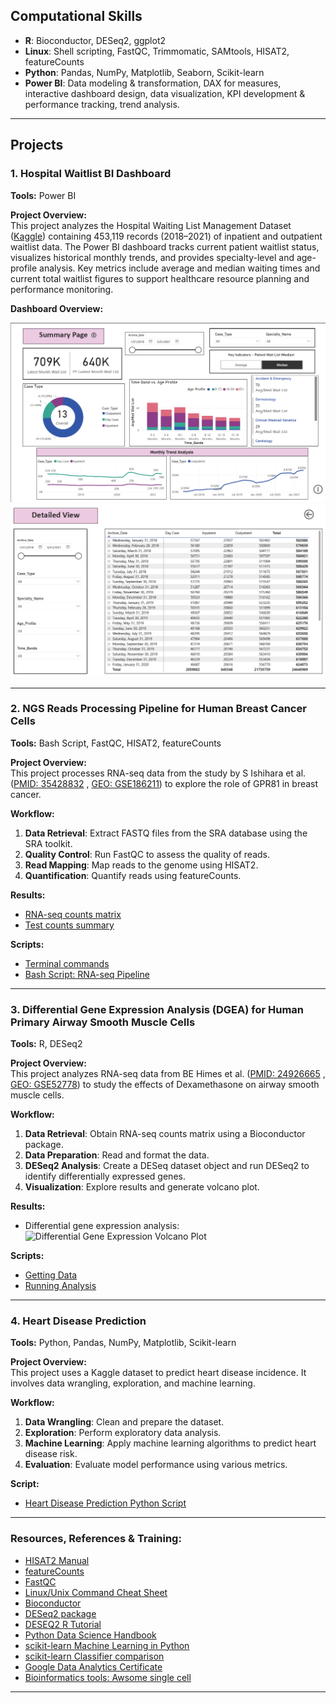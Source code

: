 
## Computational Skills
- **R**: Bioconductor, DESeq2, ggplot2
- **Linux**: Shell scripting, FastQC, Trimmomatic, SAMtools, HISAT2, featureCounts
- **Python**: Pandas, NumPy, Matplotlib, Seaborn, Scikit-learn
- **Power BI**: Data modeling & transformation, DAX for measures, interactive dashboard design, data visualization, KPI development & performance tracking, trend analysis.

---

## Projects

### **1. Hospital Waitlist BI Dashboard**

**Tools:** Power BI

**Project Overview:**  
This project analyzes the Hospital Waiting List Management Dataset ([Kaggle](https://www.kaggle.com/datasets/michaelbeanie/hospital-waiting-list-management-dataset)) containing 453,119 records (2018–2021) of inpatient and outpatient waitlist data. The Power BI dashboard tracks current patient waitlist status, visualizes historical monthly trends, and provides specialty-level and age-profile analysis. Key metrics include average and median waiting times and current total waitlist figures to support healthcare resource planning and performance monitoring.

**Dashboard Overview:**

![Summary Page](BI_dashboard/waitlist_summary.png)
![Detailed Overview](BI_dashboard/waitlist_detailedview.png)



---

### **2. NGS Reads Processing Pipeline for Human Breast Cancer Cells**

**Tools:** Bash Script, FastQC, HISAT2, featureCounts

**Project Overview:**  
This project processes RNA-seq data from the study by S Ishihara et al. ([PMID: 35428832](https://pubmed.ncbi.nlm.nih.gov/35428832/) , [GEO: GSE186211](https://www.ncbi.nlm.nih.gov/geo/query/acc.cgi?acc=GSE186211)) to explore the role of GPR81 in breast cancer.

**Workflow:**
1. **Data Retrieval**: Extract FASTQ files from the SRA database using the SRA toolkit.
2. **Quality Control**: Run FastQC to assess the quality of reads.
3. **Read Mapping**: Map reads to the genome using HISAT2.
4. **Quantification**: Quantify reads using featureCounts.

**Results:**
- [RNA-seq counts matrix](https://github.com/amenamahdami/Amena_Mahdami_Portfolio.github.io/blob/main/Shell/sample_counts.tsv)
- [Test counts summary](https://github.com/amenamahdami/Amena_Mahdami_Portfolio.github.io/blob/main/Shell/test_counts.summary)

**Scripts:**
- [Terminal commands](https://github.com/amenamahdami/Amena_Mahdami_Portfolio.github.io/blob/main/Shell/terminal%20commands.sh)
- [Bash Script: RNA-seq Pipeline](https://github.com/amenamahdami/Amena_Mahdami_Portfolio.github.io/blob/main/Shell/RNASeq_pipeline_BC.sh)

---

### **3. Differential Gene Expression Analysis (DGEA) for Human Primary Airway Smooth Muscle Cells**

**Tools:** R, DESeq2

**Project Overview:**  
This project analyzes RNA-seq data from BE Himes et al. ([PMID: 24926665](https://pubmed.ncbi.nlm.nih.gov/24926665/) , [GEO: GSE52778](https://www.ncbi.nlm.nih.gov/geo/query/acc.cgi?acc=GSE52778)) to study the effects of Dexamethasone on airway smooth muscle cells.

**Workflow:**
1. **Data Retrieval**: Obtain RNA-seq counts matrix using a Bioconductor package.
2. **Data Preparation**: Read and format the data.
3. **DESeq2 Analysis**: Create a DESeq dataset object and run DESeq2 to identify differentially expressed genes.
4. **Visualization**: Explore results and generate volcano plot.

**Results:**
- Differential gene expression analysis:
![Differential Gene Expression Volcano Plot](assets/img/Volcano_plot_airway.png)

**Scripts:**
- [Getting Data](https://github.com/amenamahdami/Amena_Mahdami_Portfolio.github.io/blob/main/R/getData_airway.r)
- [Running Analysis](https://github.com/amenamahdami/Amena_Mahdami_Portfolio.github.io/blob/main/R/DESeq2_workflow_airway.R)

---

### **4. Heart Disease Prediction**

**Tools:** Python, Pandas, NumPy, Matplotlib, Scikit-learn

**Project Overview:**  
This project uses a Kaggle dataset to predict heart disease incidence. It involves data wrangling, exploration, and machine learning.

**Workflow:**
1. **Data Wrangling**: Clean and prepare the dataset.
2. **Exploration**: Perform exploratory data analysis.
3. **Machine Learning**: Apply machine learning algorithms to predict heart disease risk.
4. **Evaluation**: Evaluate model performance using various metrics.

**Script:**
- [Heart Disease Prediction Python Script](https://github.com/amenamahdami/Amena_Mahdami_Portfolio.github.io/blob/main/Python/ML_Project_Heart_Disease_Prediction.ipynb)

---

### Resources, References & Training:
- [HISAT2 Manual](https://daehwankimlab.github.io/hisat2/manual/)
- [featureCounts](https://rnnh.github.io/bioinfo-notebook/docs/featureCounts.html)
- [FastQC](https://www.bioinformatics.babraham.ac.uk/projects/fastqc/)
- [Linux/Unix Command Cheat Sheet](https://rumorscity.com/2014/08/16/6-best-linuxunix-command-cheat-sheet/)
- [Bioconductor](https://www.bioconductor.org/)
- [DESeq2 package](https://bioc.ism.ac.jp/packages/2.14/bioc/vignettes/DESeq2/inst/doc/beginner.pdf)
- [DESEQ2 R Tutorial](https://lashlock.github.io/compbio/R_presentation.html)
- [Python Data Science Handbook](https://jakevdp.github.io/PythonDataScienceHandbook/)
- [scikit-learn Machine Learning in Python](https://scikit-learn.org/stable/)
- [scikit-learn Classifier comparison](https://scikit-learn.org/stable/auto_examples/classification/plot_classifier_comparison.html#sphx-glr-auto-examples-classification-plot-classifier-comparison-py)
- [Google Data Analytics Certificate](https://coursera.org/share/0dd196ce17876b5d71ccc0c4695b738f) 
- [Bioinformatics tools: Awsome single cell](https://github.com/seandavi/awesome-single-cell)


---
